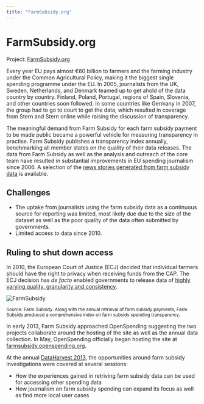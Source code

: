 ```yaml
---
title: "FarmSubsidy.org"
---
```


# FarmSubsidy.org

<div class="well">Project: <a href="http://farmsubsidy.org/">FarmSubsidy.org</a></div>

Every year EU pays almost €60 billion to farmers and the farming industry under the Common Agricultural Policy, making it the biggest single spending programme under the EU. In 2005, journalists from the UK, Sweden, Netherlands, and Denmark teamed up to get ahold of the data country by country. Finland, Poland, Portugal, regions of Spain, Slovenia, and other countries soon followed. In some countries like Germany in 2007, the group had to go to court to get the data, which resulted in coverage from Stern and Stern online while raising the discussion of transparency.

The meaningful demand from Farm Subsidy for each farm subsidy payment to be made public became a powerful vehicle for measuring transparency in practise. 
Farm Subsidy publishes a transparency index annually, benchmarking all member states on the quality of their data releases. The data from Farm Subsidy as well as the analysis and outreach of the
core team have resulted in substantial improvements in EU spending journalism
since 2006. A selection of the [news stories generated from farm subsidy
data](http://farmsubsidy.openspending.org/news/) is available.

## Challenges 

- The uptake from journalists using the farm subsidy data as a continuous source for reporting was limited, most likely due due to the size of the dataset as well as the poor quality of the data often submitted by governments. 
- Limited access to data since 2010.

## Ruling to shut down access

In 2010, the European Court of Justice (ECJ) decided that individual farmers should have the right to privacy when receiving funds
from the CAP. The ECJ decision has *de facto* enabled governments to release data of [highly
varying quality, granularity and
consistency](http://farmsubsidy.org/news/features/2012-data-harvest/).

![FarmSubsidy](http://farm4.staticflickr.com/3780/8895739487_b03be6f0fa.jpg)

<small>Source: Farm Subsidy. Along with the annual retrieval of farm subsidy
payments, Farm Subsidy produced a comprehensive index on farm subsidy
spending transparency.</small>

In early 2013, Farm Subsidy approached OpenSpending suggesting the two
projects collaborate around the hosting of the site as well as the
annual data collection. In May, OpenSpending officially began hosting the
site at
[farmsubsidy.openspending.org](http://farmsubsidy.openspending.org).

At the annual [DataHarvest
2013](http://www.journalismfund.eu/dataharvest13), the opportunities around farm subsidy investigations were covered at several sessions:

*  How the experiences gained in retriving farm subsidy data can be
    used for accessing other spending data
*  How journalism on farm subsidy spending can expand its focus as well
    as find more local user cases
